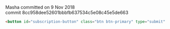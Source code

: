 Masha committed on 9 Nov 2018 <br>
commit 8cc958dee52601bbbfb637534c5e08c45e5de663<br>
```html
<button id="subscription-button" class="btn btn-primary" type="submit" disabled>Подписаться</button> - отключила кнопку
```
